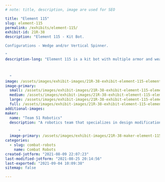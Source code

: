 ```yaml
---
# note: title, description, image are used for SEO

title: "Element 115"
slug: element-115
permalink: /exhibits/element-115/
exhibit-id: 21R-38
description: "Element 115 - Kit Bot. 

Configurations - Wedge and/or Vertical Spinner.

"
description-long: "Element 115 is a kit bot with multiple armor and weapon configurations. Its active weapon, when in use, is a vertical spinner, but often relies on its wedge to do the work. In addition, Element 115 has some modifications to its chassis in an effort to prevent lifting and extensive tire damage. 



  "
image: /assets/images/exhibit-images/21R-38-exhibit-element-115-element-115-large.JPG
image-primary: 
  small: /assets/images/exhibit-images/21R-38-exhibit-element-115-element-115-small.JPG
  medium: /assets/images/exhibit-images/21R-38-exhibit-element-115-element-115-medium.JPG
  large: /assets/images/exhibit-images/21R-38-exhibit-element-115-element-115-large.JPG
  full: /assets/images/exhibit-images/21R-38-exhibit-element-115-element-115-full.JPG
additional-images: 
maker: 
  name: "Team 51 Robotics"
  description: "A robotics team that specializes in design modifications in an effort to out strategize our opponents. As a newcomer, Team 51 Robotics enjoys competing, meeting new people, and learning from each experience, regardless if we win or lose.     

      "
  image-primary: /assets/images/exhibit-images/21R-38-maker-element-115-untitled-artwork-6-medium.jpg
categories: 
  - slug: combat-robots
    name: Combat Robots
created-jotform: "2021-08-09 22:07:23"
last-modified-jotform: "2021-08-25 20:14:56"
last-exported: "2021-09-04 10:09:38"
sitemap: false

---
```

